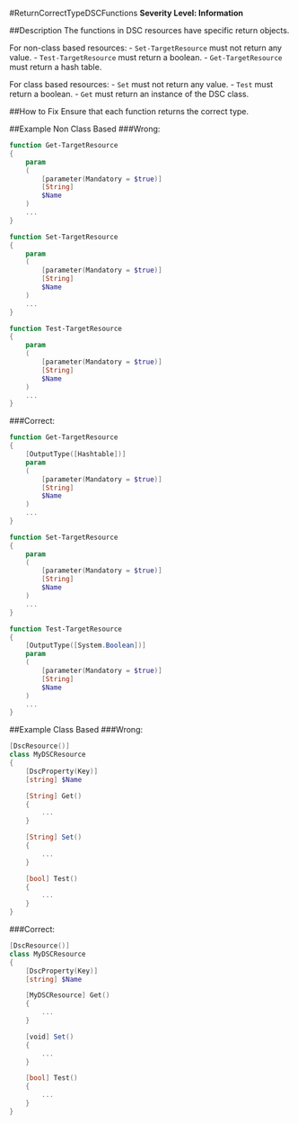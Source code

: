 #ReturnCorrectTypeDSCFunctions 
**Severity Level: Information**

##Description
The functions in DSC resources have specific return objects.

For non-class based resources:
    - ```Set-TargetResource``` must not return any value.
    - ```Test-TargetResource``` must return a boolean.
    - ```Get-TargetResource``` must return a hash table.

For class based resources:
    - ```Set``` must not return any value.
    - ```Test``` must return a boolean.
    - ```Get``` must return an instance of the DSC class.

##How to Fix
Ensure that each function returns the correct type.

##Example Non Class Based
###Wrong:
``` PowerShell
function Get-TargetResource
{
    param
    (
        [parameter(Mandatory = $true)]
        [String]
        $Name
    )
    ...
}

function Set-TargetResource
{
    param
    (
        [parameter(Mandatory = $true)]
        [String]
        $Name
    )
    ...
}

function Test-TargetResource
{
    param
    (
        [parameter(Mandatory = $true)]
        [String]
        $Name
    )
    ...
}
```

###Correct:
``` PowerShell
function Get-TargetResource
{
    [OutputType([Hashtable])]
    param
    (
        [parameter(Mandatory = $true)]
        [String]
        $Name
    )
    ...
}

function Set-TargetResource
{
    param
    (
        [parameter(Mandatory = $true)]
        [String]
        $Name
    )
    ...
}

function Test-TargetResource
{
    [OutputType([System.Boolean])]
    param
    (
        [parameter(Mandatory = $true)]
        [String]
        $Name
    )
    ...
}
```

##Example Class Based
###Wrong:
``` PowerShell
[DscResource()]
class MyDSCResource
{
    [DscProperty(Key)]
    [string] $Name

    [String] Get() 
    {
        ...
    }

    [String] Set() 
    {
        ...
    }

    [bool] Test() 
    {
        ...
    }
}
```

###Correct:
``` PowerShell
[DscResource()]
class MyDSCResource
{
    [DscProperty(Key)]
    [string] $Name

    [MyDSCResource] Get() 
    {
        ...
    }

    [void] Set() 
    {
        ...
    }

    [bool] Test() 
    {
        ...
    }
}
```


